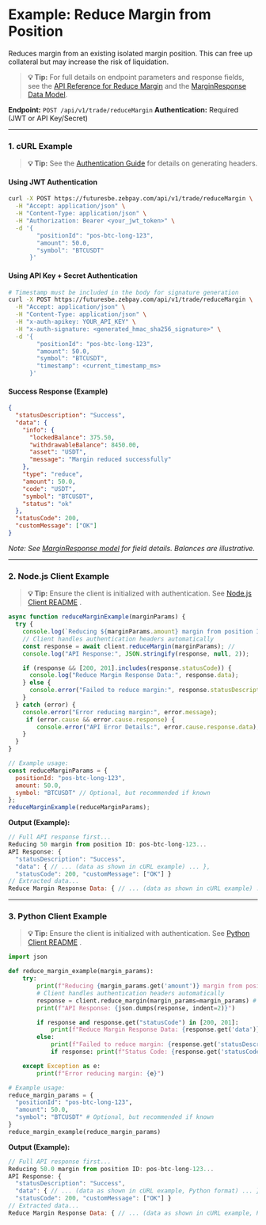 # Example: Reduce Margin from Position

Reduces margin from an existing isolated margin position. This can free up collateral but may increase the risk of liquidation.

> **💡 Tip:** For full details on endpoint parameters and response fields, see the [API Reference for Reduce Margin](../../api-reference/private-endpoints/trade.md#reduce-margin) and the [MarginResponse Data Model](../../api-reference/data-models.md#marginresponse).

**Endpoint:** `POST /api/v1/trade/reduceMargin`
**Authentication:** Required (JWT or API Key/Secret)

-----

### 1. cURL Example

> **💡 Tip:** See the [Authentication Guide](../../api-reference/authentication.md) for details on generating headers.

#### Using JWT Authentication

```bash
curl -X POST https://futuresbe.zebpay.com/api/v1/trade/reduceMargin \
  -H "Accept: application/json" \
  -H "Content-Type: application/json" \
  -H "Authorization: Bearer <your_jwt_token>" \
  -d '{
        "positionId": "pos-btc-long-123",
        "amount": 50.0,
        "symbol": "BTCUSDT"
      }'
````

#### Using API Key + Secret Authentication

```bash
# Timestamp must be included in the body for signature generation
curl -X POST https://futuresbe.zebpay.com/api/v1/trade/reduceMargin \
  -H "Accept: application/json" \
  -H "Content-Type: application/json" \
  -H "x-auth-apikey: YOUR_API_KEY" \
  -H "x-auth-signature: <generated_hmac_sha256_signature>" \
  -d '{
        "positionId": "pos-btc-long-123",
        "amount": 50.0,
        "symbol": "BTCUSDT",
        "timestamp": <current_timestamp_ms>
      }'
```

#### Success Response (Example)

```json
{
  "statusDescription": "Success",
  "data": {
    "info": {
      "lockedBalance": 375.50,
      "withdrawableBalance": 8450.00,
      "asset": "USDT",
      "message": "Margin reduced successfully"
    },
    "type": "reduce",
    "amount": 50.0,
    "code": "USDT",
    "symbol": "BTCUSDT",
    "status": "ok"
  },
  "statusCode": 200,
  "customMessage": ["OK"]
}
```

*Note: See [MarginResponse model](../../api-reference/data-models.md#marginresponse) for field details. Balances are illustrative.*

-----

### 2\. Node.js Client Example

> **💡 Tip:** Ensure the client is initialized with authentication. See [Node.js Client README](../../../clients/rest-http/node/README.md) .

```javascript
async function reduceMarginExample(marginParams) {
  try {
    console.log(`Reducing ${marginParams.amount} margin from position ID: ${marginParams.positionId}...`);
    // Client handles authentication headers automatically
    const response = await client.reduceMargin(marginParams); //
    console.log("API Response:", JSON.stringify(response, null, 2));

    if (response && [200, 201].includes(response.statusCode)) {
      console.log("Reduce Margin Response Data:", response.data);
    } else {
      console.error("Failed to reduce margin:", response.statusDescription);
    }
  } catch (error) {
    console.error("Error reducing margin:", error.message);
     if (error.cause && error.cause.response) {
        console.error("API Error Details:", error.cause.response.data);
    }
  }
}

// Example usage:
const reduceMarginParams = {
  positionId: "pos-btc-long-123",
  amount: 50.0,
  symbol: "BTCUSDT" // Optional, but recommended if known
};
reduceMarginExample(reduceMarginParams);
```

**Output (Example):**

```js
// Full API response first...
Reducing 50 margin from position ID: pos-btc-long-123...
API Response: {
  "statusDescription": "Success",
  "data": { // ... (data as shown in cURL example) ... },
  "statusCode": 200, "customMessage": ["OK"] }
// Extracted data...
Reduce Margin Response Data: { // ... (data as shown in cURL example) ... }
```

-----

### 3\. Python Client Example

> **💡 Tip:** Ensure the client is initialized with authentication. See [Python Client README](../../../clients/rest-http/python/README.md) .

```python
import json

def reduce_margin_example(margin_params):
    try:
        print(f"Reducing {margin_params.get('amount')} margin from position ID: {margin_params.get('positionId')}...")
        # Client handles authentication headers automatically
        response = client.reduce_margin(margin_params=margin_params) #
        print(f"API Response: {json.dumps(response, indent=2)}")

        if response and response.get("statusCode") in [200, 201]:
            print(f"Reduce Margin Response Data: {response.get('data')}")
        else:
            print(f"Failed to reduce margin: {response.get('statusDescription')}")
            if response: print(f"Status Code: {response.get('statusCode')}")

    except Exception as e:
        print(f"Error reducing margin: {e}")

# Example usage:
reduce_margin_params = {
  "positionId": "pos-btc-long-123",
  "amount": 50.0,
  "symbol": "BTCUSDT" # Optional, but recommended if known
}
reduce_margin_example(reduce_margin_params)
```

**Output (Example):**

```js
// Full API response first...
Reducing 50.0 margin from position ID: pos-btc-long-123...
API Response: {
  "statusDescription": "Success",
  "data": { // ... (data as shown in cURL example, Python format) ... },
  "statusCode": 200, "customMessage": ["OK"] }
// Extracted data...
Reduce Margin Response Data: { // ... (data as shown in cURL example, Python format) ... }
```
